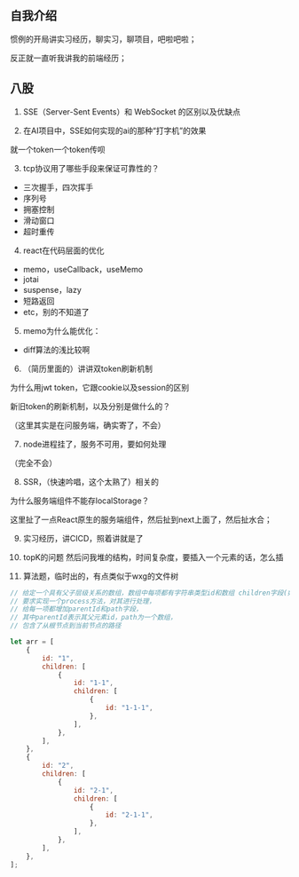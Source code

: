 

## 自我介绍

惯例的开局讲实习经历，聊实习，聊项目，吧啦吧啦；

反正就一直听我讲我的前端经历；

## 八股

1. SSE（Server-Sent Events）和 WebSocket 的区别以及优缺点

2. 在AI项目中，SSE如何实现的ai的那种“打字机”的效果

就一个token一个token传呗

3. tcp协议用了哪些手段来保证可靠性的？

- 三次握手，四次挥手
- 序列号
- 拥塞控制
- 滑动窗口
- 超时重传


4. react在代码层面的优化

- memo，useCallback，useMemo
- jotai
- suspense，lazy
- 短路返回
- etc，别的不知道了

5. memo为什么能优化：

- diff算法的浅比较啊

6. （简历里面的）讲讲双token刷新机制

为什么用jwt token，它跟cookie以及session的区别

新旧token的刷新机制，以及分别是做什么的？

（这里其实是在问服务端，确实寄了，不会）

7. node进程挂了，服务不可用，要如何处理

（完全不会）

8. SSR，（快速吟唱，这个太熟了）相关的

为什么服务端组件不能存localStorage？

这里扯了一点React原生的服务端组件，然后扯到next上面了，然后扯水合；

9. 实习经历，讲CICD，照着讲就是了

10. topK的问题
然后问我堆的结构，时间复杂度，要插入一个元素的话，怎么插

11. 算法题，临时出的，有点类似于wxg的文件树

```js
// 给定一个具有父子层级关系的数组，数组中每项都有字符串类型id和数组 children字段(如下定义)，
// 要求实现一个process方法，对其进行处理，
// 给每一项都增加parentId和path字段，
// 其中parentId表示其父元素id，path为一个数组，
// 包含了从根节点到当前节点的路径

let arr = [
	{
		id: "1",
		children: [
			{
				id: "1-1",
				children: [
					{
						id: "1-1-1",
					},
				],
			},
		],
	},
	{
		id: "2",
		children: [
			{
				id: "2-1",
				children: [
					{
						id: "2-1-1",
					},
				],
			},
		],
	},
];
```